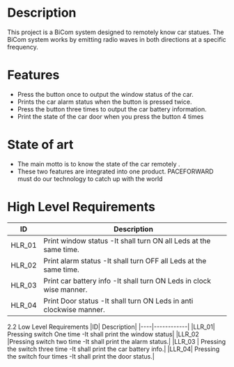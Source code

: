 # Description
This project is a BiCom system designed to remotely know car statues. The BiCom system works by emitting radio waves in both directions at a specific frequency.

# Features

* Press the  button once to output the window status of the car. 
* Prints the car alarm status when the button is pressed twice.
 * Press the button three times to output the car battery information. 
*  Print the state of the car door when you press the button 4 times 
# State of art

* The main motto is to know the state of the car remotely .
* These two features are integrated into one product. PACEFORWARD must do our technology  to catch up with the world
#  High Level Requirements
|ID| 	Description|
|--|------------------|
|HLR_01 |	Print window status -It shall turn ON all Leds at the same time.|
|HLR_02 | 	Print alarm status -It shall turn OFF all Leds at the same time.|
|HLR_03 |Print car battery info -It shall turn ON Leds in clock wise manner.|
|HLR_04 	|Print Door status -It shall turn ON Leds in anti clockwise manner.|
2.2 Low Level Requirements
|ID| 	Description|
|----|------------|
|LLR_01| 	Pressing switch One time -It shall print the window status|
|LLR_02 |Pressing switch two time -It shall print the alarm status.|
|LLR_03 |	Pressing the switch three time -It shall print the car battery info.|
|LLR_04| 	Pressing the switch four times -It shall print the door status.|
